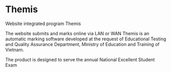 # Themis
Website integrated program Themis

The website submits and marks online via LAN or WAN
Themis is an automatic marking software developed at the request of Educational Testing and Quality Assurance Department, Ministry of Education and Training of Vietnam.

The product is designed to serve the annual National Excellent Student Exam

